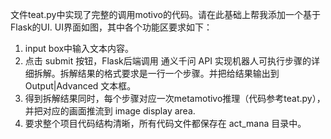 文件teat.py中实现了完整的调用motivo的代码。请在此基础上帮我添加一个基于Flask的UI.
UI界面如图，其中各个功能区要求如下：
1. input box中输入文本内容。
2. 点击 submit 按钮，Flask后端调用 通义千问 API 实现机器人可执行步骤的详细拆解。拆解结果的格式要求是一行一个步骤。并把给结果输出到 Output|Advanced 文本框。
3. 得到拆解结果同时，每个步骤对应一次metamotivo推理（代码参考teat.py），并把对应的画面推流到 image display area. 
4. 要求整个项目代码结构清晰，所有代码文件都保存在 act_mana 目录中。

